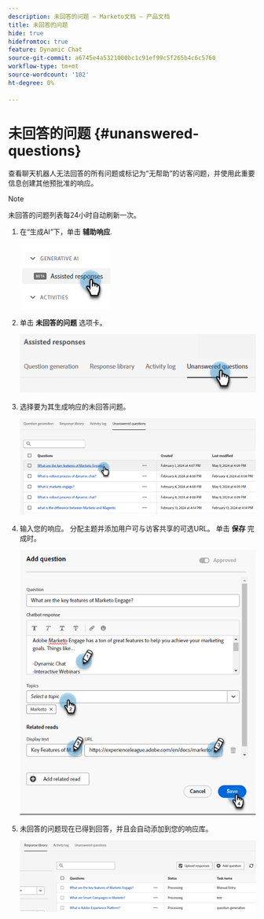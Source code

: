 ```yaml
---
description: 未回答的问题 — Marketo文档 — 产品文档
title: 未回答的问题
hide: true
hidefromtoc: true
feature: Dynamic Chat
source-git-commit: a6745e4a5321000bc1c91ef99c5f265b4c6c5760
workflow-type: tm+mt
source-wordcount: '102'
ht-degree: 0%

---
```


# 未回答的问题 {#unanswered-questions}

查看聊天机器人无法回答的所有问题或标记为“无帮助”的访客问题，并使用此重要信息创建其他预批准的响应。

>[!NOTE]
>
>未回答的问题列表每24小时自动刷新一次。

1. 在“生成AI”下，单击 **辅助响应**.

   ![](assets/unanswered-questions-1.png)

1. 单击 **未回答的问题** 选项卡。

   ![](assets/unanswered-questions-2.png)

1. 选择要为其生成响应的未回答问题。

   ![](assets/unanswered-questions-3.png)

1. 输入您的响应。 分配主题并添加用户可与访客共享的可选URL。 单击 **保存** 完成时。

   ![](assets/unanswered-questions-4.png)

1. 未回答的问题现在已得到回答，并且会自动添加到您的响应库。

   ![](assets/unanswered-questions-5.png)
